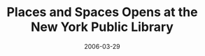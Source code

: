 ---
date: 2006-03-29
title: "Places and Spaces Opens at the New York Public Library"
source: SoIC News
sourceUrl: http://www.slis.indiana.edu/news/story.php?story_id=1177
pdfLink: 20060329-borner-exhibit-nypl.pdf
---